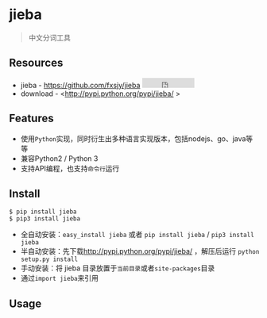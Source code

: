 # jieba

> 中文分词工具


## Resources

* jieba - <https://github.com/fxsjy/jieba> <iframe src="http://258i.com/gbtn.html?user=fxsjy&repo=jieba&type=star&count=true" frameborder="0" scrolling="0" width="105px" height="20px"></iframe>
* download - <http://pypi.python.org/pypi/jieba/ >


## Features

* 使用`Python`实现，同时衍生出多种语言实现版本，包括nodejs、go、java等等
* 兼容Python2 / Python 3
* 支持API编程，也支持`命令行`运行


## Install

    $ pip install jieba
    $ pip3 install jieba

* 全自动安装：`easy_install jieba` 或者 `pip install jieba` / `pip3 install jieba`
* 半自动安装：先下载<http://pypi.python.org/pypi/jieba/> ，解压后运行 `python setup.py install`
* 手动安装：将 jieba 目录放置于`当前目录`或者`site-packages`目录
* 通过`import jieba`来引用


## Usage


